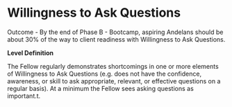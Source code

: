 # Willingness to Ask Questions

Outcome - By the end of Phase B - Bootcamp, aspiring Andelans should be about 30% of the way to client readiness with Willingness to Ask Questions.

**Level Definition**

The Fellow regularly demonstrates shortcomings in one or more elements of Willingness to Ask Questions (e.g. does not have the confidence, awareness, or skill to ask appropriate, relevant, or effective questions on a regular basis). At a minimum the Fellow sees asking questions as important.t.
